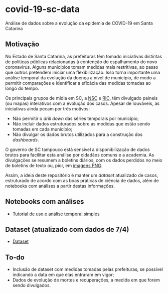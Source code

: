 # covid-19-sc-data
Análise de dados sobre a evolução da epidemia de COVID-19 em Santa Catarina

## Motivação
No Estado de Santa Catarina, as prefeituras têm tomado iniciativas distintas de políticas públicas relacionadas à contenção do espalhamento do novo coronavirus. Alguns municípios tomam medidas mais restritivas, ao passo que outros pretendem iniciar uma flexibilização. Isso torna importante uma análise temporal da evolução da doença a nível de município, de modo a permitir comparações e identificar a eficácia das medidas tomadas ao longo do tempo.

Os principais grupos de mídia em SC, a [NSC](https://www.nsctotal.com.br/coronavirus/mapa-de-evolucao-do-virus) e [RIC](https://ndmais.com.br/coronavirus/mapa-coronavirus), têm divulgado paineis (ou mapas) interativos com a evolução dos casos. Apesar de louváveis, as iniciativas ainda pecam por três motivos:

* Não permitir o *drill down* das séries temporais por município;
* Não incluir dados estruturados sobre as medidas que estão sendo tomadas em cada município;
* Não divulgar os dados brutos utilizados para a construção dos *dashboards*.

O governo de SC tampouco está sensível à disponibilização de dados brutos para facilitar esta análise por cidadãos comuns e a academia. As divulgações se resumem a boletins diários, com os dados perdidos no meio de boletins de texto ou, pior, em [imagens PNG](http://www.coronavirus.sc.gov.br/boletins/).

Assim, a ideia deste repositório é manter um *dataset* atualizado de casos, estruturado de acordo com as boas práticas de ciência de dados, além de notebooks com análises a partir destas informações.

## Notebooks com análises

* [Tutorial de uso e análise temporal simples](https://github.com/zelacerda/covid-19-sc-data/blob/master/corona_sc.ipynb)

## Dataset (atualizado com dados de 7/4)

* [Dataset](https://github.com/zelacerda/covid-19-sc-data/blob/master/dataset.csv)

## To-do

* Inclusão de dataset com medidas tomadas pelas prefeituras, se possível indicando a data em que elas entraram em vigor;
* Dados de evolução de mortes e recuperações, a medida em que forem sendo divulgados.
